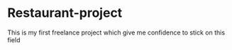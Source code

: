 # Restaurant-project
This is my first freelance project which give me confidence to stick on this field
